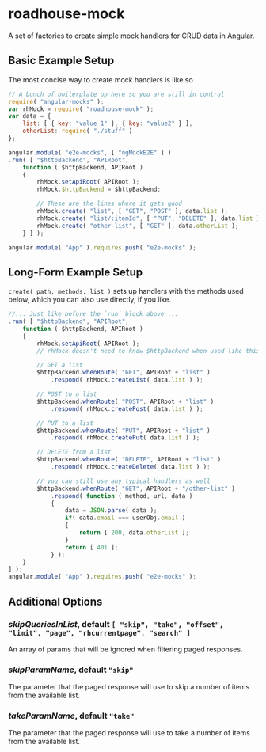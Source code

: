 # roadhouse-mock

A set of factories to create simple mock handlers for CRUD data in Angular.

## Basic Example Setup

The most concise way to create mock handlers is like so

```js
// A bunch of boilerplate up here so you are still in control
require( "angular-mocks" );
var rhMock = require( "roadhouse-mock" );
var data = {
    list: [ { key: "value 1" }, { key: "value2" } ],
    otherList: require( "./stuff" )
};

angular.module( "e2e-mocks", [ "ngMockE2E" ] )
.run( [ "$httpBackend", "APIRoot",
    function ( $httpBackend, APIRoot )
    {
        rhMock.setApiRoot( APIRoot );
        rhMock.$httpBackend = $httpBackend;

        // These are the lines where it gets good
        rhMock.create( "list", [ "GET", "POST" ], data.list );
        rhMock.create( "list/:itemId", [ "PUT", "DELETE" ], data.list );
        rhMock.create( "other-list", [ "GET" ], data.otherList );
    } ] );

angular.module( "App" ).requires.push( "e2e-mocks" );
```


## Long-Form Example Setup

`create( path, methods, list )` sets up handlers with the methods used below, which you can also use directly, if you like.

```js
//... Just like before the `run` block above ...
.run( [ "$httpBackend", "APIRoot",
    function ( $httpBackend, APIRoot )
    {
        rhMock.setApiRoot( APIRoot );
        // rhMock doesn't need to know $httpBackend when used like this

        // GET a list
        $httpBackend.whenRoute( "GET", APIRoot + "list" )
            .respond( rhMock.createList( data.list ) );

        // POST to a list
        $httpBackend.whenRoute( "POST", APIRoot + "list" )
            .respond( rhMock.createPost( data.list ) );

        // PUT to a list
        $httpBackend.whenRoute( "PUT", APIRoot + "list" )
            .respond( rhMock.createPut( data.list ) );

        // DELETE from a list
        $httpBackend.whenRoute( "DELETE", APIRoot + "list" )
            .respond( rhMock.createDelete( data.list ) );

        // you can still use any typical handlers as well
        $httpBackend.whenRoute( "GET", APIRoot + "/other-list" )
            .respond( function ( method, url, data )
            {
                data = JSON.parse( data );
                if( data.email === userObj.email )
                {
                    return [ 200, data.otherList ];
                }
                return [ 401 ];
            } );
    }
] );
angular.module( "App" ).requires.push( "e2e-mocks" );
```

## Additional Options

### *skipQueriesInList*, default `[ "skip", "take", "offset", "limit", "page", "rhcurrentpage", "search" ]`

An array of params that will be ignored when filtering paged responses.


### *skipParamName*, default `"skip"`

The parameter that the paged response will use to skip a number of items from the available list.


### *takeParamName*, default `"take"`

The parameter that the paged response will use to take a number of items from the available list.
